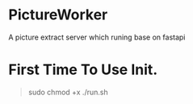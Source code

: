 # PictureWorker
A picture extract server which runing base on fastapi 

# First Time To Use Init.
> sudo chmod +x ./run.sh
